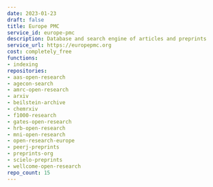 ```yaml
---
date: 2023-01-23
draft: false
title: Europe PMC
service_id: europe-pmc
description: Database and search engine of articles and preprints
service_url: https://europepmc.org
cost: completely_free
functions:
- indexing
repositories:
- aas-open-research
- agecon-search
- amrc-open-research
- arxiv
- beilstein-archive
- chemrxiv
- f1000-research
- gates-open-research
- hrb-open-research
- mni-open-research
- open-research-europe
- peerj-preprints
- preprints-org
- scielo-preprints
- wellcome-open-research
repo_count: 15
---
```



